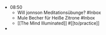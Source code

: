 - 08:50
	- Will jonnson Meditationsübunge? #Inbox
	- Mule Becher für Heiße Zitrone #Inbox
	- [[The Mind Illuminated]] #[[to/practice]]
-